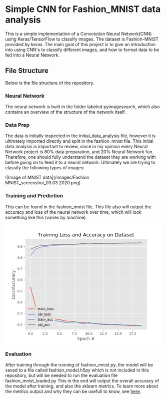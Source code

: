 # Simple CNN for Fashion_MNIST data analysis

This is a simple implementation of a Convolution Neural Network(CNN) using Keras/TensorFlow to classify images. The dataset is Fashion-MNIST provided by keras. The main goal of this project is to give an introduction into using CNN's to classify different images, and how to format data to be fed into a Neural Network.

## File Structure

Below is the file structure of the repository.

### Neural Network

The neural network is built in the folder labeled pyimagesearch, which also contains an overview of the structure of the network itself.

### Data Prep

The data is initially inspected in the initial_data_analysis file, however it is ultimately imported directly and split in the fashion_mnist file.
This initial data analysis is important to review, since in my opinion every Neural Network project is 80% data preparation, and 20% Neural Network fun. Therefore, one should fully understand the dataset they are working with before going on to feed it to a neural network.
Ultimately we are trying to classify the following types of images:

![Image of MNIST data](/images/Fashion MNIST_screenshot_03.03.2020.png)

### Training and Prediction

This can be found in the fashion_mnist file.
This file also will output the accuracy and loss of the neural network over time, which will look something like this (varies by machine).

![Plot](/images/plot.png)

### Evaluation

After training through the running of fashion_mnist.py, the model will be saved to a file called fashion_model.h5py which is not included in this repository, but will be needed to run the evaluation file fashion_mnist_loaded.py
This in the end will output the overall accuracy of the model after training, and also the sklearn metrics. To learn more about the metrics output and why they can be usefull to know, see [here](https://scikit-learn.org/stable/modules/generated/sklearn.metrics.precision_recall_fscore_support.html#sklearn.metrics.precision_recall_fscore_support).
